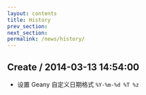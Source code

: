 ```yaml
---
layout: contents
title: History
prev_section: 
next_section: 
permalink: /news/history/
---
```


## Create / 2014-03-13 14:54:00

 * 设置 Geany 自定义日期格式 `%Y-%m-%d %T %z`
